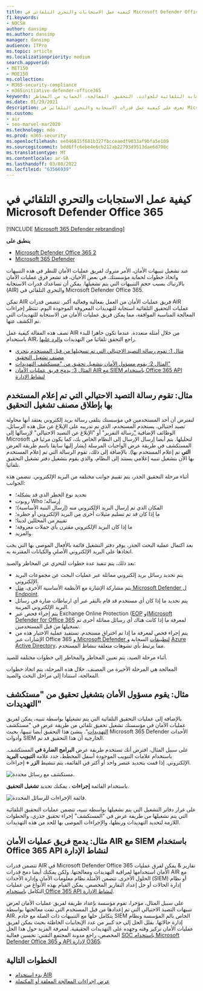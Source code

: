 ```yaml
---
title: كيفية عمل الاستجابات والتحري التلقائي في Microsoft Defender Office 365
f1.keywords:
- NOCSH
author: dansimp
ms.author: dansimp
manager: dansimp
audience: ITPro
ms.topic: article
ms.localizationpriority: medium
search.appverid:
- MET150
- MOE150
ms.collection:
- M365-security-compliance
- m365initiative-defender-office365
keywords: الاستجابة التلقائية للحوادث، التحقيق، المعالجة، الحماية من المخاطر
ms.date: 01/29/2021
description: تعرف على كيفية عمل قدرات الاستجابة والتحري التلقائي في Microsoft Defender Office 365
ms.custom:
- air
- seo-marvel-mar2020
ms.technology: mdo
ms.prod: m365-security
ms.openlocfilehash: ee046815f681b327fbcceaedf9033af9bfa5e109
ms.sourcegitcommit: bdd6ffc6ebe4e6cb212ab22793d9513dae6d798c
ms.translationtype: MT
ms.contentlocale: ar-SA
ms.lasthandoff: 03/08/2022
ms.locfileid: "63566939"
---
```

# <a name="how-automated-investigation-and-response-works-in-microsoft-defender-for-office-365"></a>كيفية عمل الاستجابات والتحري التلقائي في Microsoft Defender Office 365

[!INCLUDE [Microsoft 365 Defender rebranding](../includes/microsoft-defender-for-office.md)]

**ينطبق على**
- [Microsoft Defender Office 365 2](defender-for-office-365.md)
- [Microsoft 365 Defender](../defender/microsoft-365-defender.md)

عند تشغيل تنبيهات الأمان، الأمر متروك لفريق عمليات الأمان للنظر في هذه التنبيهات واتخاذ خطوات لحماية مؤسستك. في بعض الأحيان، قد تشعر فرق عمليات الأمان بالارتباك بسبب حجم التنبيهات التي يتم تشغيلها. يمكن أن تساعدك قدرات الاستجابة (AIR) والتحري التلقائي في Microsoft Defender Office 365.

تمكن AIR فريق عمليات الأمان من العمل بفعالية وفعالية أكبر. تتضمن قدرات AIR عمليات التحقيق التلقائية استجابة للتهديدات المعروفة الموجودة اليوم. تنتظر إجراءات المعالجة المناسبة الموافقة، مما يمكن فريق عمليات الأمان من الاستجابة للتهديدات التي تم الكشف عنها.

تصف هذه المقالة كيفية عمل AIR من خلال أمثلة متعددة. عندما تكون جاهزا للبدء باستخدام AIR، راجع التحقق تلقائيا من التهديدات [والرد عليها](office-365-air.md).

- [مثال 1: تقوم رسالة التصيد الاحتيالي التي تم تسجيلها من قبل المستخدم بتحري مصنف تشغيل التحقيق](#example-a-user-reported-phish-message-launches-an-investigation-playbook)
- [المثال 2: يقوم مسؤول الأمان بتشغيل تحقيق من "مستكشف التهديدات"](#example-a-security-administrator-triggers-an-investigation-from-threat-explorer)
- [المثال 3: يدمج فريق عمليات الأمان AIR مع SIEM باستخدام Office 365 API لنشاط الإدارة](#example-a-security-operations-team-integrates-air-with-their-siem-using-the-office-365-management-activity-api)

## <a name="example-a-user-reported-phish-message-launches-an-investigation-playbook"></a>مثال: تقوم رسالة التصيد الاحتيالي التي تم إعلام المستخدم بها بإطلاق مصنف تشغيل التحقيق

لنفترض أن أحد المستخدمين في مؤسستك يتلقى رسالة بريد إلكتروني يعتقد أنها محاولة تصيد احتيالي. يستخدم المستخدم، الذي تم تدريبه على الإبلاغ عن مثل هذه الرسائل، الوظائف الإضافية ["](enable-the-report-message-add-in.md)رسالة التقرير[](enable-the-report-phish-add-in.md)" أو "الإبلاغ عن التصيد الاحتيالي" لإرسالها إلى Microsoft لتحليلها. يتم أيضا إرسال الإرسال إلى النظام الخاص بك، كما يكون مرئيا في المستكشف  في طريقة عرض الواجبات المرسلة (يشار إليها سابقا باسم طريقة العرض **التي** تم إعلام المستخدم بها). بالإضافة إلى ذلك، تقوم الرسالة التي تم إعلام المستخدم بها الآن بتشغيل تنبيه إعلامي يستند إلى النظام، والذي يقوم بتشغيل دفتر تشغيل التحقيق تلقائيا.

أثناء مرحلة التحقيق الجذر، يتم تقييم جوانب مختلفة من البريد الإلكتروني. تتضمن هذه الجوانب:

- تحديد نوع الخطر الذي قد يشكله؛
- روبوت Who إرساله؛
- المكان الذي تم إرسال البريد الإلكتروني منه (إرسال البنية الأساسية)؛
- ما إذا كان قد تم تسليم مثيلات أخرى من البريد الإلكتروني أو حظره؛
- تقييم من المحللين لدينا؛
- ما إذا كان البريد الإلكتروني مقترن بأي حملات معروفة؛
- والمزيد.

بعد اكتمال عملية البحث الجذر، يوفر دفتر التشغيل قائمة بالأفعال الموصى بها التي يجب اتخاذها على البريد الإلكتروني الأصلي والكيانات المقترنة به.

بعد ذلك، يتم تنفيذ عدة خطوات للتحري عن المخاطر والصيد:

- يتم تحديد رسائل بريد إلكتروني مماثلة عبر عمليات البحث عن مجموعات البريد الإلكتروني.
- يتم مشاركة الإشارة مع الأنظمة الأساسية الأخرى، [مثل Microsoft Defender ل Endpoint](/windows/security/threat-protection/microsoft-defender-atp/microsoft-defender-advanced-threat-protection).
- يتم تحديد ما إذا كان أي مستخدم قد قام بالنقر عبر أي ارتباطات ضارة في رسائل البريد الإلكتروني المريبة.
- يتم إجراء فحص عبر Exchange Online Protection ([EOP](exchange-online-protection-overview.md) و([Microsoft Defender for Office 365](defender-for-office-365.md) لمعرفة ما إذا كانت هناك أي رسائل مماثلة أخرى تم تسجيلها من قبل المستخدمين.
- يتم إجراء فحص لمعرفة ما إذا تم اختراق مستخدم. تستفيد عملية الاختيار هذه من الإشارات عبر Office 365 [و Microsoft Defender لتطبيقات](/cloud-app-security) السحابة و [Azure Active Directory](/azure/active-directory)، مما يرتبط بأي تشوهات متعلقة بنشاط المستخدم.

أثناء مرحلة الصيد، يتم تعيين المخاطر والمخاطر إلى خطوات مختلفة للصيد.

المعالجة هي المرحلة الأخيرة من المصنف. خلال هذه المرحلة، يتم اتخاذ خطوات المعالجة، استنادا إلى مراحل البحث والصيد.

## <a name="example-a-security-administrator-triggers-an-investigation-from-threat-explorer"></a>مثال: يقوم مسؤول الأمان بتشغيل تحقيق من "مستكشف التهديدات"

بالإضافة إلى عمليات التحقيق التلقائية التي يتم تشغيلها بواسطة تنبيه، يمكن لفريق عمليات الأمان في مؤسستك تشغيل تحقيق تلقائي من طريقة عرض في "مستكشف [التهديدات](threat-explorer.md)".  ينشئ هذا التحقيق أيضا تنبيها، بحيث Microsoft 365 Defender الأحداث وأدوات SIEM الخارجية أن هذا التحقيق قد تم.

على سبيل المثال، افترض أنك تستخدم طريقة عرض **البرامج الضارة في** المستكشف. باستخدام علامات التبويب الموجودة أسفل المخطط، حدد علامة **التبويب البريد** الإلكتروني. إذا قمت بتحديد عنصر واحد أو أكثر في القائمة، يتم تنشيط **الزر +** إجراءات.

![مستكشف مع رسائل محددة.](../../media/Explorer-Malware-Email-ActionsInvestigate.png)

باستخدام القائمة **إجراءات** ، يمكنك تحديد **تشغيل التحقيق**.

![قائمة الإجراءات للرسائل المحددة.](../../media/explorer-malwareview-selectedemails-actions.jpg)

على غرار دفاتر التشغيل التي يتم تشغيلها بواسطة تنبيه، تتضمن عمليات التحقيق التلقائية التي يتم تشغيلها من طريقة عرض في "المستكشف" إجراء تحقيق جذري، والخطوات اللازمة لتحديد التهديدات وربطها، والإجراءات الموصى بها للحد من هذه التهديدات.

## <a name="example-a-security-operations-team-integrates-air-with-their-siem-using-the-office-365-management-activity-api"></a>مثال: يدمج فريق عمليات الأمان AIR مع SIEM باستخدام Office 365 API لنشاط الإدارة

تتضمن قدرات AIR في Microsoft Defender Office 365 تقارير & يمكن لفرق عمليات الأمان استخدامها لمراقبة التهديدات ومعالجتها.[](air-view-investigation-results.md) ولكن يمكنك أيضا دمج قدرات AIR مع الحلول الأخرى. تتضمن الأمثلة نظام معلومات الأمان وإدارة الأحداث (SIEM) أو نظام إدارة الحالات أو حل إعداد التقارير المخصص. يمكن القيام بهذه الأنواع من عمليات التكامل [باستخدام Office 365 API لنشاط الإدارة](/office/office-365-management-api/office-365-management-activity-api-reference).

على سبيل المثال، مؤخرا، تقوم مؤسسة بإعداد طريقة لفريق عمليات الأمان لعرض تنبيهات التصيد الاحتيالي التي تم إعدادها من قبل المستخدم التي تمت معالجتها بواسطة AIR. يتكامل حلها مع التنبيهات ذات الصلة مع خادم SIEM الخاص بالم المؤسسة ونظام إدارة حالاتها. يقلل الحل إلى حد كبير من عدد الإيجابيات الخاطئة بحيث يمكن لفريق عمليات الأمان تركيز وقته وجهده على التهديدات الحقيقية. لمعرفة المزيد حول هذا الحل المخصص، راجع مدونة المجتمع التقني: تحسين فعالية [SOC باستخدام Microsoft Defender Office 365 و API لإدارة O365](https://techcommunity.microsoft.com/t5/microsoft-security-and/improve-the-effectiveness-of-your-soc-with-office-365-atp-and/ba-p/1525185).

## <a name="next-steps"></a>الخطوات التالية

- [بدء استخدام AIR](office-365-air.md)
- [عرض إجراءات المعالجة المعلقة أو المكتملة](air-review-approve-pending-completed-actions.md)

